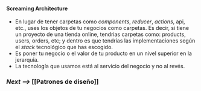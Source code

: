 #### Screaming Architecture

-   En lugar de tener carpetas como _components_, _reducer_, _actions_, api, etc., uses los objetos de tu negocios como carpetas. Es decir, si tiene un proyecto de una tienda online, tendrias carpetas como: products, users, orders, etc; y dentro es que tendrías las implementaciones según el _stack_ tecnológico que has escogido.
-   Es poner tu negocio o el valor de tu producto en un nivel superior en la jerarquía.
-   La tecnología que usamos está al servicio del negocio y no al revés.

### _Next -->_ [[Patrones de diseño]]